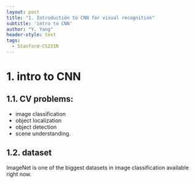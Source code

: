 ```yaml
---
layout: post
title: "1. Introduction to CNN for visual recognition"
subtitle: 'intro to CNN'
author: "Y. Yang"
header-style: text
tags:
  - Stanford-CS231N
---
```



# 1. intro to CNN
## 1.1. CV problems:
- image classification
- object localization
- object detection
- scene understanding.

## 1.2. dataset
ImageNet is one of the biggest datasets in image classification available right now.